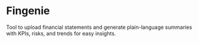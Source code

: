 # Fingenie
Tool to upload financial statements and generate plain-language summaries with KPIs, risks, and trends for easy insights.
